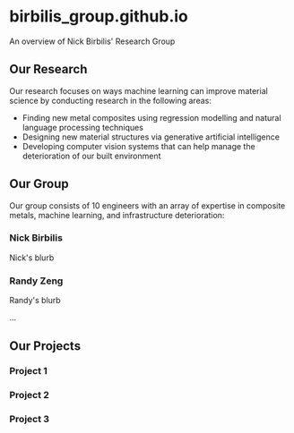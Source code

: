 # birbilis_group.github.io
An overview of Nick Birbilis' Research Group

## Our Research
Our research focuses on ways machine learning can improve material science by conducting research in the following areas:
- Finding new metal composites using regression modelling and natural language processing techniques
- Designing new material structures via generative artificial intelligence
- Developing computer vision systems that can help manage the deterioration of our built environment

## Our Group 
Our group consists of 10 engineers with an array of expertise in composite metals, machine learning, and infrastructure deterioration:

### Nick Birbilis
Nick's blurb

### Randy Zeng
Randy's blurb

...


## Our Projects

### Project 1


### Project 2


### Project 3
